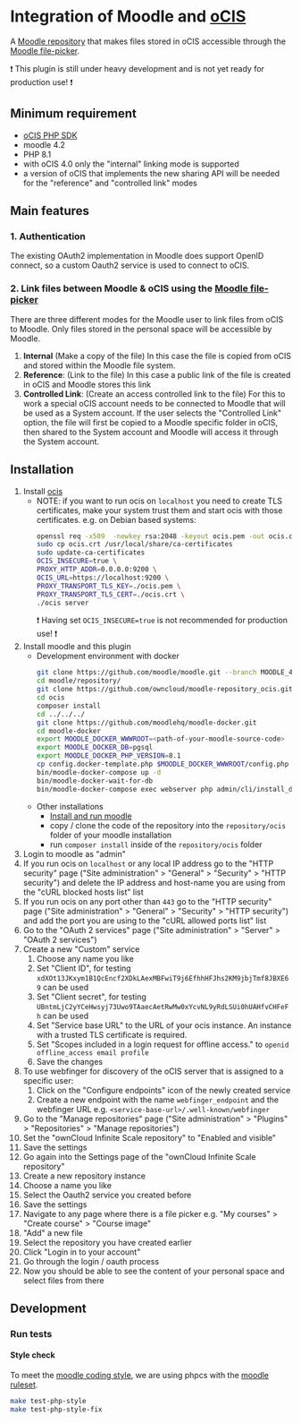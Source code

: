 # Integration of Moodle and [oCIS](https://doc.owncloud.com/ocis/next/)

A [Moodle repository](https://docs.moodle.org/402/en/Repositories) that makes files stored in oCIS accessible through the [Moodle file-picker](https://docs.moodle.org/402/en/File_picker).

:exclamation: This plugin is still under heavy development and is not yet ready for production use! :exclamation:

## Minimum requirement
- [oCIS PHP SDK](https://github.com/owncloud/ocis-php-sdk/)
- moodle 4.2
- PHP 8.1
- with oCIS 4.0 only the "internal" linking mode is supported
- a version of oCIS that implements the new sharing API will be needed for the "reference" and "controlled link" modes

## Main features

### 1. Authentication
The existing OAuth2 implementation in Moodle does support OpenID connect, so a custom Oauth2 service is used to connect to oCIS.

### 2. Link files between Moodle & oCIS using the [Moodle file-picker](https://docs.moodle.org/402/en/File_picker)

There are three different modes for the Moodle user to link files from oCIS to Moodle. Only files stored in the personal space will be accessible by Moodle.

1. **Internal** (Make a copy of the file)
   In this case the file is copied from oCIS and stored within the Moodle file system.
2. **Reference**: (Link to the file)
   In this case a public link of the file is created in oCIS and Moodle stores this link
3. **Controlled Link**: (Create an access controlled link to the file)
   For this to work a special oCIS account needs to be connected to Moodle that will be used as a System account. If the user selects the "Controlled Link" option, the file will first be copied to a Moodle specific folder in oCIS, then shared to the System account and Moodle will access it through the System account.

## Installation

1. Install [ocis](https://doc.owncloud.com/ocis/next/quickguide/quickguide.html)
   - NOTE: if you want to run ocis on `localhost` you need to create TLS certificates, make your system trust them and start ocis with those certificates. e.g. on Debian based systems:
     ```bash
     openssl req -x509  -newkey rsa:2048 -keyout ocis.pem -out ocis.crt -nodes -days 365 -subj '/CN=localhost'
     sudo cp ocis.crt /usr/local/share/ca-certificates
     sudo update-ca-certificates
     OCIS_INSECURE=true \
     PROXY_HTTP_ADDR=0.0.0.0:9200 \
     OCIS_URL=https://localhost:9200 \
     PROXY_TRANSPORT_TLS_KEY=./ocis.pem \
     PROXY_TRANSPORT_TLS_CERT=./ocis.crt \
     ./ocis server
     ```
     :exclamation: Having set `OCIS_INSECURE=true` is not recommended for production use! :exclamation:
2. Install moodle and this plugin
   - Development environment with docker
     ```bash
     git clone https://github.com/moodle/moodle.git --branch MOODLE_402_STABLE --single-branch --depth=1
     cd moodle/repository/
     git clone https://github.com/owncloud/moodle-repository_ocis.git ocis
     cd ocis
     composer install
     cd ../../../
     git clone https://github.com/moodlehq/moodle-docker.git
     cd moodle-docker
     export MOODLE_DOCKER_WWWROOT=<path-of-your-moodle-source-code>
     export MOODLE_DOCKER_DB=pgsql
     export MOODLE_DOCKER_PHP_VERSION=8.1
     cp config.docker-template.php $MOODLE_DOCKER_WWWROOT/config.php
     bin/moodle-docker-compose up -d
     bin/moodle-docker-wait-for-db
     bin/moodle-docker-compose exec webserver php admin/cli/install_database.php --agree-license --fullname="Docker moodle" --shortname="docker_moodle" --summary="Docker moodle site" --adminpass="admin" --adminemail="admin@example.com"
     ```
   - Other installations
     - [Install and run moodle](https://docs.moodle.org/402/en/Installing_Moodle)
     - copy / clone the code of the repository into the `repository/ocis` folder of your moodle installation
     - run `composer install` inside of the `repository/ocis` folder
3. Login to moodle as "admin"
4. If you run ocis on `localhost` or any local IP address go to the "HTTP security" page ("Site administration" > "General" > "Security" > "HTTP security") and delete the IP address and host-name you are using from the "cURL blocked hosts list" list
5. If you run ocis on any port other than `443` go to the "HTTP security" page ("Site administration" > "General" > "Security" > "HTTP security") and add the port you are using to the "cURL allowed ports list" list
6. Go to the "OAuth 2 services" page ("Site administration" > "Server" > "OAuth 2 services")
7. Create a new "Custom" service
   1. Choose any name you like
   2. Set "Client ID", for testing `xdXOt13JKxym1B1QcEncf2XDkLAexMBFwiT9j6EfhhHFJhs2KM9jbjTmf8JBXE69` can be used
   3. Set "Client secret", for testing `UBntmLjC2yYCeHwsyj73Uwo9TAaecAetRwMw0xYcvNL9yRdLSUi0hUAHfvCHFeFh` can be used
   4. Set "Service base URL" to the URL of your ocis instance. An instance with a trusted TLS certificate is required.
   5. Set "Scopes included in a login request for offline access." to `openid offline_access email profile`
   6. Save the changes
8. To use webfinger for discovery of the oCIS server that is assigned to a specific user:
    1. Click on the "Configure endpoints" icon of the newly created service
    2. Create a new endpoint with the name `webfinger_endpoint` and the webfinger URL e.g. `<service-base-url>/.well-known/webfinger`
9. Go to the "Manage repositories" page ("Site administration" > "Plugins" > "Repositories" > "Manage repositories")
10. Set the "ownCloud Infinite Scale repository" to "Enabled and visible"
11. Save the settings
12. Go again into the Settings page of the "ownCloud Infinite Scale repository"
13. Create a new repository instance
14. Choose a name you like
15. Select the Oauth2 service you created before
16. Save the settings
17. Navigate to any page where there is a file picker e.g. "My courses" > "Create course" > "Course image"
18. "Add" a new file
19. Select the repository you have created earlier
20. Click "Login in to your account"
21. Go through the login / oauth process
22. Now you should be able to see the content of your personal space and select files from there


## Development

### Run tests

#### Style check
To meet the [moodle coding style](https://moodledev.io/general/development/policies/codingstyle), we are using phpcs with the [moodle ruleset](https://moodledev.io/general/development/tools/phpcs).
```bash
make test-php-style
make test-php-style-fix
```
